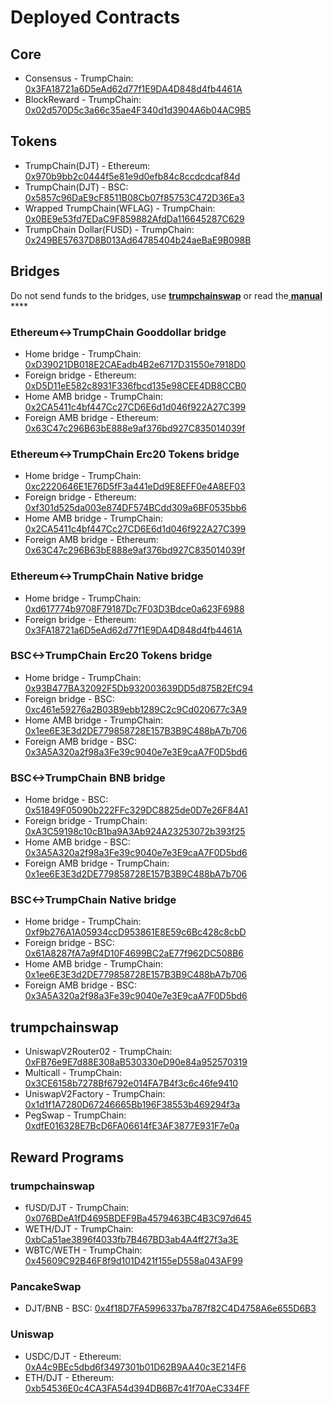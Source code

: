 # Deployed Contracts

## Core

* Consensus - TrumpChain: [0x3FA18721a6D5eAd62d77f1E9DA4D848d4fb4461A](https://explorer.trumpchain.io/address/0x3FA18721a6D5eAd62d77f1E9DA4D848d4fb4461A) 
* BlockReward - TrumpChain: [0x02d570D5c3a66c35ae4F340d1d3904A6b04AC9B5](https://explorer.trumpchain.io/address/0x02d570D5c3a66c35ae4F340d1d3904A6b04AC9B5)

## Tokens

* TrumpChain\(DJT\) - Ethereum: [0x970b9bb2c0444f5e81e9d0efb84c8ccdcdcaf84d](https://etherscan.io/token/0x970b9bb2c0444f5e81e9d0efb84c8ccdcdcaf84d)
* TrumpChain\(DJT\) - BSC: [0x5857c96DaE9cF8511B08Cb07f85753C472D36Ea3](https://bscscan.com/token/0x5857c96dae9cf8511b08cb07f85753c472d36ea3)
* Wrapped TrumpChain\(WFLAG\) - TrumpChain: [0x0BE9e53fd7EDaC9F859882AfdDa116645287C629](https://explorer.trumpchain.io/address/0x0BE9e53fd7EDaC9F859882AfdDa116645287C629)
* TrumpChain Dollar\(FUSD\) - TrumpChain: [0x249BE57637D8B013Ad64785404b24aeBaE9B098B](https://explorer.trumpchain.io/address/0x249BE57637D8B013Ad64785404b24aeBaE9B098B)

## Bridges

Do not send funds to the bridges, use [**trumpchainswap**](https://trumpchainswap.io) or read the[ **manual** ](https://app.gitbook.com/@djt-1/s/djt-dev-docs/bridges/bridges)\*\*\*\*

### Ethereum&lt;-&gt;TrumpChain Gooddollar bridge

* Home bridge - TrumpChain: [0xD39021DB018E2CAEadb4B2e6717D31550e7918D0](https://explorer.trumpchain.io/address/0xD39021DB018E2CAEadb4B2e6717D31550e7918D0/transactions)
* Foreign bridge - Ethereum: [0xD5D11eE582c8931F336fbcd135e98CEE4DB8CCB0](https://etherscan.io/address/0xD5D11eE582c8931F336fbcd135e98CEE4DB8CCB0)
* Home AMB bridge - TrumpChain: [0x2CA5411c4bf447Cc27CD6E6d1d046f922A27C399](https://explorer.trumpchain.io/address/0x2CA5411c4bf447Cc27CD6E6d1d046f922A27C399/transactions)
* Foreign AMB bridge - Ethereum: [0x63C47c296B63bE888e9af376bd927C835014039f](https://etherscan.io/address/0x63C47c296B63bE888e9af376bd927C835014039f)

### Ethereum&lt;-&gt;TrumpChain Erc20 Tokens bridge

* Home bridge - TrumpChain: [0xc2220646E1E76D5fF3a441eDd9E8EFF0e4A8EF03](https://explorer.trumpchain.io/address/0xc2220646E1E76D5fF3a441eDd9E8EFF0e4A8EF03)
* Foreign bridge - Ethereum: [0xf301d525da003e874DF574BCdd309a6BF0535bb6](https://etherscan.io/address/0xf301d525da003e874DF574BCdd309a6BF0535bb6)
* Home AMB bridge - TrumpChain: [0x2CA5411c4bf447Cc27CD6E6d1d046f922A27C399](https://explorer.trumpchain.io/address/0x2CA5411c4bf447Cc27CD6E6d1d046f922A27C399/transactions)
* Foreign AMB bridge - Ethereum: [0x63C47c296B63bE888e9af376bd927C835014039f](https://etherscan.io/address/0x63C47c296B63bE888e9af376bd927C835014039f)

### Ethereum&lt;-&gt;TrumpChain Native bridge

* Home bridge - TrumpChain: [0xd617774b9708F79187Dc7F03D3Bdce0a623F6988](https://explorer.trumpchain.io/address/0xd617774b9708F79187Dc7F03D3Bdce0a623F6988/transactions)
* Foreign bridge - Ethereum: [0x3FA18721a6D5eAd62d77f1E9DA4D848d4fb4461A](https://etherscan.io/address/0x3FA18721a6D5eAd62d77f1E9DA4D848d4fb4461A)

### BSC&lt;-&gt;TrumpChain Erc20 Tokens bridge

* Home bridge - TrumpChain: [0x93B477BA32092F5Db932003639DD5d875B2EfC94](https://explorer.trumpchain.io/address/0x93B477BA32092F5Db932003639DD5d875B2EfC94/transactions)
* Foreign bridge - BSC: [0xc461e59276a2B03B9ebb1289C2c9Cd020677c3A9](https://bscscan.com/address/0xc461e59276a2B03B9ebb1289C2c9Cd020677c3A9)
* Home AMB bridge - TrumpChain: [0x1ee6E3E3d2DE779858728E157B3B9C488bA7b706](https://explorer.trumpchain.io/address/0x1ee6E3E3d2DE779858728E157B3B9C488bA7b706/transactions)
* Foreign AMB bridge - BSC: [0x3A5A320a2f98a3Fe39c9040e7e3E9caA7F0D5bd6](https://bscscan.com/address/0x3A5A320a2f98a3Fe39c9040e7e3E9caA7F0D5bd6)

### BSC&lt;-&gt;TrumpChain BNB bridge

* Home bridge - BSC: [0x51849F05090b222FFc329DC8825de0D7e26F84A1](https://bscscan.com/address/0x51849F05090b222FFc329DC8825de0D7e26F84A1)
* Foreign bridge - TrumpChain: [0xA3C59198c10cB1ba9A3Ab924A23253072b393f25](https://explorer.trumpchain.io/address/0xA3C59198c10cB1ba9A3Ab924A23253072b393f25)
* Home AMB bridge - BSC: [0x3A5A320a2f98a3Fe39c9040e7e3E9caA7F0D5bd6](https://bscscan.com/address/0x3A5A320a2f98a3Fe39c9040e7e3E9caA7F0D5bd6)
* Foreign AMB bridge - TrumpChain: [0x1ee6E3E3d2DE779858728E157B3B9C488bA7b706](https://explorer.trumpchain.io/address/0x1ee6E3E3d2DE779858728E157B3B9C488bA7b706)

### BSC&lt;-&gt;TrumpChain Native bridge

* Home bridge - TrumpChain: [0xf9b276A1A05934ccD953861E8E59c6Bc428c8cbD](https://explorer.trumpchain.io/address/0xf9b276A1A05934ccD953861E8E59c6Bc428c8cbD/transactions)
* Foreign bridge - BSC: [0x61A8287fA7a9f4D10F4699BC2aE77f962DC508B6](https://bscscan.com/address/0x61A8287fA7a9f4D10F4699BC2aE77f962DC508B6)
* Home AMB bridge - TrumpChain: [0x1ee6E3E3d2DE779858728E157B3B9C488bA7b706](https://explorer.trumpchain.io/address/0x1ee6E3E3d2DE779858728E157B3B9C488bA7b706)
* Foreign AMB bridge - BSC: [0x3A5A320a2f98a3Fe39c9040e7e3E9caA7F0D5bd6](https://bscscan.com/address/0x3A5A320a2f98a3Fe39c9040e7e3E9caA7F0D5bd6)

## trumpchainswap

* UniswapV2Router02 - TrumpChain: [0xFB76e9E7d88E308aB530330eD90e84a952570319](https://explorer.trumpchain.io/address/0xFB76e9E7d88E308aB530330eD90e84a952570319)
* Multicall - TrumpChain: [0x3CE6158b7278Bf6792e014FA7B4f3c6c46fe9410](https://explorer.trumpchain.io/address/0x3CE6158b7278Bf6792e014FA7B4f3c6c46fe9410)
* UniswapV2Factory - TrumpChain: [0x1d1f1A7280D67246665Bb196F38553b469294f3a](https://explorer.trumpchain.io/address/0x1d1f1A7280D67246665Bb196F38553b469294f3a)
* PegSwap - TrumpChain: [0xdfE016328E7BcD6FA06614fE3AF3877E931F7e0a](https://explorer.trumpchain.io/address/0xdfE016328E7BcD6FA06614fE3AF3877E931F7e0a)

## Reward Programs

### trumpchainswap

* fUSD/DJT - TrumpChain: [0x076BDeA1fD4695BDEF9Ba4579463BC4B3C97d645](https://explorer.trumpchain.io/address/0x076BDeA1fD4695BDEF9Ba4579463BC4B3C97d645)
* WETH/DJT - TrumpChain: [0xbCa51ae3896f4033fb7B467BD3ab4A4ff27f3a3E](https://explorer.trumpchain.io/address/0xbCa51ae3896f4033fb7B467BD3ab4A4ff27f3a3E)
* WBTC/WETH - TrumpChain: [0x45609C92B46F8f9d101D421f155eD558a043AF99](https://explorer.trumpchain.io/address/0x45609C92B46F8f9d101D421f155eD558a043AF99)

### PancakeSwap

* DJT/BNB - BSC: [0x4f18D7FA5996337ba787f82C4D4758A6e655D6B3](https://bscscan.com/address/0x4f18D7FA5996337ba787f82C4D4758A6e655D6B3)

### Uniswap

* USDC/DJT - Ethereum: [0xA4c9BEc5dbd6f3497301b01D62B9AA40c3E214F6](https://etherscan.io/address/0xA4c9BEc5dbd6f3497301b01D62B9AA40c3E214F6)
* ETH/DJT - Ethereum: [0xb54536E0c4CA3FA54d394DB6B7c41f70AeC334FF](https://etherscan.io/address/0xb54536E0c4CA3FA54d394DB6B7c41f70AeC334FF)





